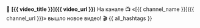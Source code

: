🎥 **[{{ video_title }}]({{ video_url }})**
На канале 📺 «[{{ channel_name }}]({{ channel_url }})» вышло новое видео\!
🎬 {{ all_hashtags }}